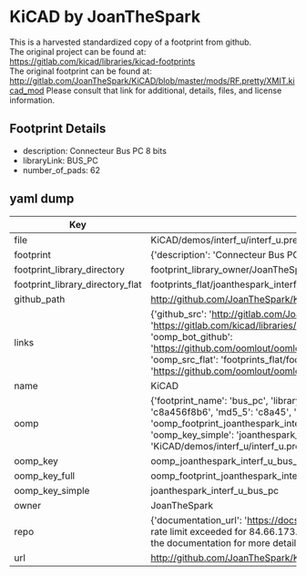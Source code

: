 # KiCAD by JoanTheSpark  
This is a harvested standardized copy of a footprint from github.  
The original project can be found at:  
https://gitlab.com/kicad/libraries/kicad-footprints  
The original footprint can be found at:
http://gitlab.com/JoanTheSpark/KiCAD/blob/master/mods/RF.pretty/XMIT.kicad_mod
Please consult that link for additional, details, files, and license information.  
## Footprint Details
* description: Connecteur Bus PC 8 bits  
* libraryLink: BUS_PC  
* number_of_pads: 62  
## yaml dump  
| Key | Value |  
| --- | --- |  
| file | KiCAD/demos/interf_u/interf_u.pretty/BUS_PC.kicad_mod |  
| footprint | {'description': 'Connecteur Bus PC 8 bits', 'libraryLink': 'BUS_PC', 'number_of_pads': 62} |  
| footprint_library_directory | footprint_library_owner/JoanTheSpark_KiCAD |  
| footprint_library_directory_flat | footprints_flat/joanthespark_interf_u_bus_pc/working |  
| github_path | http://github.com/JoanTheSpark/KiCAD/blob/master/demos/interf_u/interf_u.pretty/BUS_PC.kicad_mod |  
| links | {'github_src': 'http://gitlab.com/JoanTheSpark/KiCAD/blob/master/mods/RF.pretty/XMIT.kicad_mod', 'github_src_repo': 'https://gitlab.com/kicad/libraries/kicad-footprints', 'oomp_bot': 'footprints/joanthespark_interf_u_bus_pc/working', 'oomp_bot_github': 'https://github.com/oomlout/oomlout_oomp_footprint_bot/tree/main/footprints/joanthespark_interf_u_bus_pc/working', 'oomp_src_flat': 'footprints_flat/footprints_flat/joanthespark_interf_u_bus_pc/working', 'oomp_src_flat_github': 'https://github.com/oomlout/oomlout_oomp_footprint_src/tree/main/footprints_flat/joanthespark_interf_u_bus_pc/working'} |  
| name | KiCAD |  
| oomp | {'footprint_name': 'bus_pc', 'library_name': 'interf_u', 'md5': 'c8a456f8b657df1d8bb3d7f2e7326f68', 'md5_10': 'c8a456f8b6', 'md5_5': 'c8a45', 'md5_6': 'c8a456', 'oomp_key': 'oomp_joanthespark_interf_u_bus_pc', 'oomp_key_extra': 'oomp_footprint_joanthespark_interf_u_bus_pc', 'oomp_key_full': 'oomp_footprint_joanthespark_interf_u_bus_pc_c8a456', 'oomp_key_simple': 'joanthespark_interf_u_bus_pc', 'original_filename': 'KiCAD/demos/interf_u/interf_u.pretty/BUS_PC.kicad_mod', 'owner_name': 'joanthespark'} |  
| oomp_key | oomp_joanthespark_interf_u_bus_pc |  
| oomp_key_full | oomp_footprint_joanthespark_interf_u_bus_pc |  
| oomp_key_simple | joanthespark_interf_u_bus_pc |  
| owner | JoanTheSpark |  
| repo | {'documentation_url': 'https://docs.github.com/rest/overview/resources-in-the-rest-api#rate-limiting', 'message': "API rate limit exceeded for 84.66.173.59. (But here's the good news: Authenticated requests get a higher rate limit. Check out the documentation for more details.)"} |  
| url | http://github.com/JoanTheSpark/KiCAD |  

